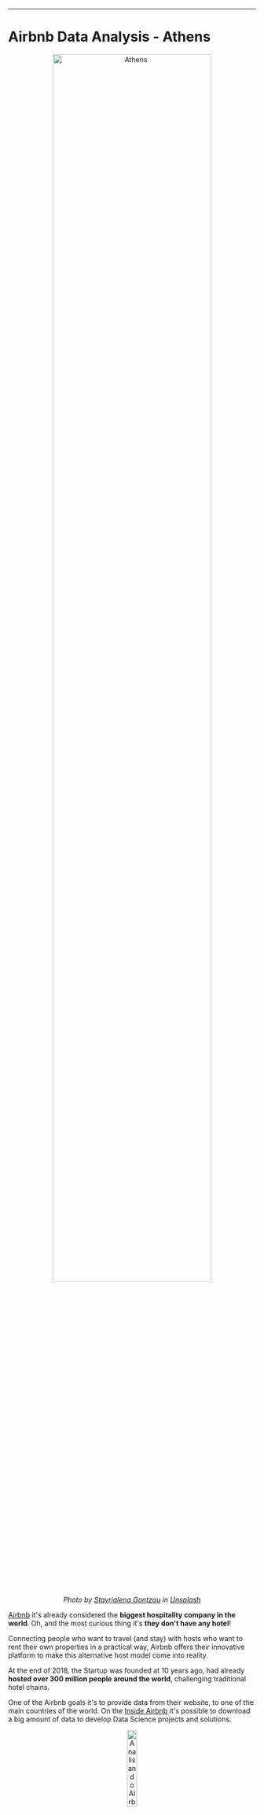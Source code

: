 ---

# Airbnb Data Analysis - Athens

<center>
<img alt="Athens" width="80%" src="https://images.unsplash.com/photo-1557686583-560ae7baba2a?ixlib=rb-1.2.1&ixid=eyJhcHBfaWQiOjEyMDd9&auto=format&fit=crop&w=751&q=80">

*Photo by [
Stavrialena Gontzou](https://unsplash.com/@stavrialena) in [Unsplash](https://unsplash.com/)*
</center>

[Airbnb](https://www.airbnb.com.br/) it's already considered the **biggest hospitality company in the world**. Oh, and the most curious thing it's **they don't have any hotel**!

Connecting people who want to travel (and stay) with hosts who want to rent their own properties in a practical way, Airbnb offers their innovative platform to make this alternative host model come into reality.

At the end of 2018, the Startup was founded at 10 years ago, had already **hosted over 300 million people around the world**, challenging traditional hotel chains.

One of the Airbnb goals it's to provide data from their website, to one of the main countries of the world. On the [Inside Airbnb](http://insideairbnb.com/get-the-data.html) it's possible to download a big amount of data to develop Data Science projects and solutions.

<center><img alt="Analisando Airbnb" width="20%" src="https://www.area360.com.au/wp-content/uploads/2017/09/airbnb-logo.jpg"></center>

**At this article, we're gonna analyze the Athens data, and see what insights can be extracted from the raw data.**
